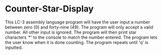 # Counter-Star-Display
This LC-3 assembly language program will have the user input a number between zero (0) and forty-nine (49). The program will only accept a valid number. All other input is ignored. The program will then print star characters ‘*’ to the console to match the number entered. The program lets the user know when it is done counting. The program repeats until 'q' is inputted.
